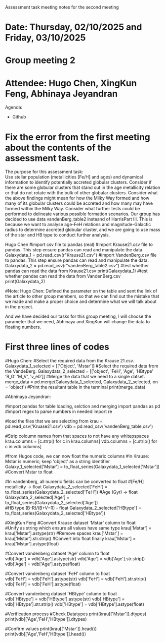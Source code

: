 Assessment task meeting notes for the second meeting
# Date: Thursday, 02/10/2025 and Friday, 03/10/2025
# Group meeting 2 
# Attendee: Hugo Chen, XingKun Feng, Abhinaya Jeyandran

Agenda:
- Github

# Fix the error from the first meeting about the contents of the assessment task.
The purpose for this assessment task:  
Use stellar population (metallicities [Fe/H] and ages) and dynamical information to identify potentially accreted globular clusters. Consider if there are some globular clusters that stand out in the age metallicity relation or that do not rotate with the bulk of other globular clusters. 
Consider what the above findings might mean for how the Milky Way formed and how many of its globular clusters could be accreted and how many may have formed within the Milky Way. Consider what further tests could be performed to delineate various possible formation scenarios.
Our group has decided to use data vandenBerg_table2 insteand of HarrisPart III. This is because we want to analyse age-FeH relations and magnitude-Galactic radius to determine accreted globular cluster, and we are going to use mass of the star and HB type to conduct further analysis.  


Hugo Chen
#import csv file to pandas (real)
#import Krause21.csv file to pandas. This step ensure pandas can read and manipulate the data. 
Galaxydata_1 = pd.read_csv(r"Krause21.csv")
#import VandenBerg.csv file to pandas. This step ensure pandas can read and manipulate the data.
Galaxydata_2 = pd.read_csv(r"vandenBerg_table2.csv")
#test whether pandas can read the data from Krause21.csv
print(Galaxydata_1)
#test whether pandas can read the data from VandenBerg.csv
print(Galaxydata_2)

#Note:
Hugo Chen: 
Defined the parameter on the table and sent the link of the article to other group members, so that we can find out the mistake that we made and make a proper choice and determine what we will talk about in the project.

And we have decided our tasks for this group meeting, I will choose the parameter that we need, Abhinaya and XingKun will change the data to floating numbers.



# First three lines of codes
#Hugo Chen:
#Select the required data from the Krause 21.csv.
Galaxydata_1_selected = [['Object', 'Mstar']]
#Select the required data from the VandeBerg.
Galaxydata_2_selected = [['object', 'FeH', 'Age', 'HBtype' 'R_G' 'M_V', 'v_e0']]
#Merge the data that we need to a single datset.
merge_data = pd.merge(Galaxydata_1_selected, Galaxydata_2_selected, on = 'object')
#Print the resultant table in the terminal
print(merge_data)

#Abhinaya Jeyandran:

#import pandas for table loading, selction and merging
import pandas as pd
#import regex to parse numbers in needed
import re

#load the files that we are selecting from
krau = pd.read_csv('Kruase21.csv') 
vdb = pd.read_csv('vandenBerg_table,csv')

#Strip coloumn names from that spaces to not have any whitepspaces
krau.columns = [c.strp() for c in krau.columns]
vdb.columns = [c.strip() for c in vdb.columns]

#from Hugos code, we can now float the numeric columns
#in Krause: Mstar is numeric; keep 'object' as a string identifier
Galaxy_1_selected['Mstar'] = to_float_series(Galaxydata_1_selected['Mstar'])  #Convert Mstar to float

#In vandenberg, all numeric fields can be converted to float
#[Fe/H] metallicity → float
Galaxydata_2_selected['FeH'] = to_float_series(Galaxydata_2_selected['FeH']) 
#Age (Gyr) → float
Galaxydata_2_selected['Age'] = to_float_series(Galaxydata_2_selected['Age'])   
#HB type (B-R)/(B+V+R) - float
Galaxydata_2_selected['HBtype'] = to_float_series(Galaxydata_2_selected['HBtype'])

#XingKun Feng
#Convert Krause dataset 'Mstar' column to float  
#Unify as string which ensure all values have same type
krau['Mstar'] = krau['Mstar'].astype(str)
#Remove spaces
krau['Mstar'] = krau['Mstar'].str.strip()
#Convert into float finally
krau['Mstar'] = krau['Mstar'].astype(float)

#Convert vandenberg dataset 'Age' column to float  
vdb['Age'] = vdb['Age'].astype(str)
vdb['Age'] = vdb['Age'].str.strip()
vdb['Age'] = vdb['Age'].astype(float)

#Convert vandenberg dataset 'FeH' column to float  
vdb['FeH'] = vdb['FeH'].astype(str)
vdb['FeH'] = vdb['FeH'].str.strip()
vdb['FeH'] = vdb['FeH'].astype(float)

#Convert vandenberg dataset 'HBtype' column to float  
vdb['HBtype'] = vdb['HBtype'].astype(str)
vdb['HBtype'] = vdb['HBtype'].str.strip()
vdb['HBtype'] = vdb['HBtype'].astype(float)

#Verification process
#Check Datatypes
print(krau[['Mstar']].dtypes)
print(vdb[['Age','FeH','HBtype']].dtypes)

#Confirm values
print(krau[['Mstar']].head())
print(vdb[['Age','FeH','HBtype']].head())

